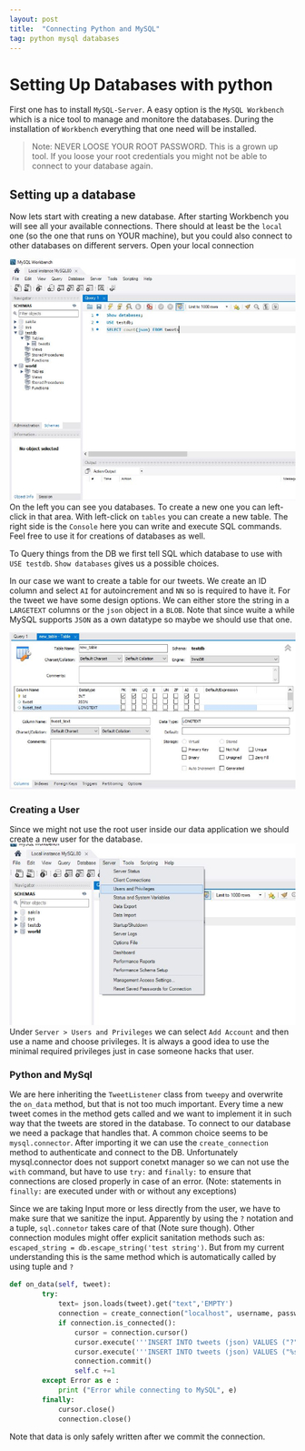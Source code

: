 ```yaml
---
layout: post
title:  "Connecting Python and MySQL"
tag: python mysql databases
---
```



# Setting Up Databases with python
First one has to install `MySQL-Server`. A easy option is the `MySQL Workbench` which is a nice tool to manage and monitore the databases. During the installation of `Workbench` everything that one need will be installed.

> Note: NEVER LOOSE YOUR ROOT PASSWORD. This is a grown up tool. If you loose your root credentials you might not be able to connect to your database again.

## Setting up a database
Now lets start with creating a new database. After starting Workbench you will see all your available connections. There should at least be the `local` one (so the one that runs on YOUR machine), but you could also connect to other databases on different servers.
Open your local connection

![Overview Workbench](/assets/SQL_Worbench_Overview.JPG)
On the left you can see you databases. To create a new one you can left-click in that area. With left-click on `tables` you can create a new table. The right side is the `Console` here you can write and execute SQL commands. Feel free to use it for creations of databases as well.

To Query things from the DB we first tell SQL which database to use with `USE testdb`. `Show databases` gives us a possible choices.

In our case we want to create a table for our tweets. We create an ID column and select `AI` for autoincrement and `NN` so is required to have it. For the tweet we have some design options. We can either store the string in a `LARGETEXT` columns or the `json` object in a `BLOB`. Note that since wuite a while MySQL supports `JSON` as a own datatype so maybe we should use that one.

![Creating a Table](/assets/New_table.JPG)

### Creating a User
Since we might not use the root user inside our data application we should create a new user for the database.
![Adding Users](/assets/adding_users.JPG)
Under `Server > Users and Privileges` we can select `Add Account` and then use a name and choose privileges. It is always a good idea to use the minimal required privileges just in case someone hacks that user.


### Python and MySql
We are here inheriting the `TweetListener` class from `tweepy` and overwrite the `on_data` method, but that is not too much important. Every time a new tweet comes in the method gets called and we want to implement it in such way that the tweets are stored in the database. To connect to our database we need a package that handles that. A common choice seems to be `mysql.connector`. After importing it we can use the `create_connection` method to authenticate and connect to the DB.
Unfortunately mysql.connector does not support conetxt manager so we can not use the `with` command, but have to use `try:` and `finally:` to ensure that connections are closed properly in case of an error. (Note: statements in `finally:` are executed under with or without any exceptions)

Since we are taking Input more or less directly from the user, we have to make sure that we sanitize the input. Apparently by using the `?` notation and a tuple, `sql.connetor` takes care of that (Note sure though). Other connection modules might offer explicit sanitation methods such as: ` escaped_string = db.escape_string('test string')`. But from my current understanding this is the same method which is automatically called by using tuple and `?`
```python
def on_data(self, tweet):
        try:
            text= json.loads(tweet).get("text",'EMPTY')
            connection = create_connection("localhost", username, password, tablename)
            if connection.is_connected():
                cursor = connection.cursor()
                cursor.execute('''INSERT INTO tweets (json) VALUES ("?")''',(text,))
                cursor.execute('''INSERT INTO tweets (json) VALUES ("%s")''', (text,))
                connection.commit()
                self.c +=1
        except Error as e :
            print ("Error while connecting to MySQL", e)
        finally:
            cursor.close()
            connection.close()
```

Note that data is only safely written after we commit the connection.